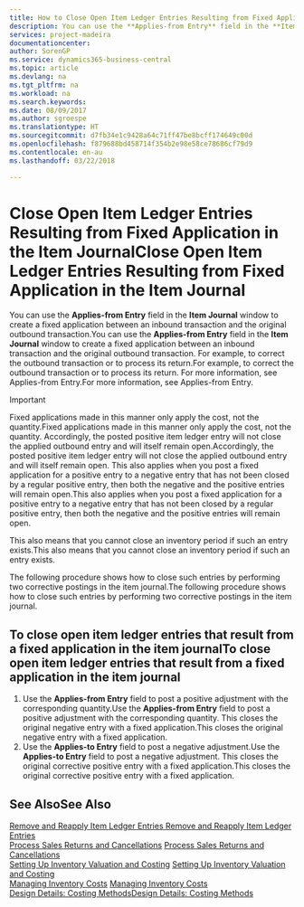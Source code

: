 ```yaml
---
title: How to Close Open Item Ledger Entries Resulting from Fixed Application in the Item Journal | Microsoft Docs
description: You can use the **Applies-from Entry** field in the **Item Journal** window to create a fixed application between an inbound transaction and the original outbound transaction. For example, to correct the outbound transaction or to process its return.
services: project-madeira
documentationcenter: 
author: SorenGP
ms.service: dynamics365-business-central
ms.topic: article
ms.devlang: na
ms.tgt_pltfrm: na
ms.workload: na
ms.search.keywords: 
ms.date: 08/09/2017
ms.author: sgroespe
ms.translationtype: HT
ms.sourcegitcommit: d7fb34e1c9428a64c71ff47be8bcff174649c00d
ms.openlocfilehash: f879688bd458714f354b2e98e58ce78686cf79d9
ms.contentlocale: en-au
ms.lasthandoff: 03/22/2018

---
```

# <a name="close-open-item-ledger-entries-resulting-from-fixed-application-in-the-item-journal"></a><span data-ttu-id="7b720-104">Close Open Item Ledger Entries Resulting from Fixed Application in the Item Journal</span><span class="sxs-lookup"><span data-stu-id="7b720-104">Close Open Item Ledger Entries Resulting from Fixed Application in the Item Journal</span></span>
<span data-ttu-id="7b720-105">You can use the **Applies-from Entry** field in the **Item Journal** window to create a fixed application between an inbound transaction and the original outbound transaction.</span><span class="sxs-lookup"><span data-stu-id="7b720-105">You can use the **Applies-from Entry** field in the **Item Journal** window to create a fixed application between an inbound transaction and the original outbound transaction.</span></span> <span data-ttu-id="7b720-106">For example, to correct the outbound transaction or to process its return.</span><span class="sxs-lookup"><span data-stu-id="7b720-106">For example, to correct the outbound transaction or to process its return.</span></span> <span data-ttu-id="7b720-107">For more information, see Applies-from Entry.</span><span class="sxs-lookup"><span data-stu-id="7b720-107">For more information, see Applies-from Entry.</span></span>  

> [!IMPORTANT]  
>  <span data-ttu-id="7b720-108">Fixed applications made in this manner only apply the cost, not the quantity.</span><span class="sxs-lookup"><span data-stu-id="7b720-108">Fixed applications made in this manner only apply the cost, not the quantity.</span></span> <span data-ttu-id="7b720-109">Accordingly, the posted positive item ledger entry will not close the applied outbound entry and will itself remain open.</span><span class="sxs-lookup"><span data-stu-id="7b720-109">Accordingly, the posted positive item ledger entry will not close the applied outbound entry and will itself remain open.</span></span> <span data-ttu-id="7b720-110">This also applies when you post a fixed application for a positive entry to a negative entry that has not been closed by a regular positive entry, then both the negative and the positive entries will remain open.</span><span class="sxs-lookup"><span data-stu-id="7b720-110">This also applies when you post a fixed application for a positive entry to a negative entry that has not been closed by a regular positive entry, then both the negative and the positive entries will remain open.</span></span>  
>   
>  <span data-ttu-id="7b720-111">This also means that you cannot close an inventory period if such an entry exists.</span><span class="sxs-lookup"><span data-stu-id="7b720-111">This also means that you cannot close an inventory period if such an entry exists.</span></span>  

<span data-ttu-id="7b720-112">The following procedure shows how to close such entries by performing two corrective postings in the item journal.</span><span class="sxs-lookup"><span data-stu-id="7b720-112">The following procedure shows how to close such entries by performing two corrective postings in the item journal.</span></span>  

## <a name="to-close-open-item-ledger-entries-that-result-from-a-fixed-application-in-the-item-journal"></a><span data-ttu-id="7b720-113">To close open item ledger entries that result from a fixed application in the item journal</span><span class="sxs-lookup"><span data-stu-id="7b720-113">To close open item ledger entries that result from a fixed application in the item journal</span></span>  

1.  <span data-ttu-id="7b720-114">Use the **Applies-from Entry** field to post a positive adjustment with the corresponding quantity.</span><span class="sxs-lookup"><span data-stu-id="7b720-114">Use the **Applies-from Entry** field to post a positive adjustment with the corresponding quantity.</span></span> <span data-ttu-id="7b720-115">This closes the original negative entry with a fixed application.</span><span class="sxs-lookup"><span data-stu-id="7b720-115">This closes the original negative entry with a fixed application.</span></span>  
2.  <span data-ttu-id="7b720-116">Use the **Applies-to Entry** field to post a negative adjustment.</span><span class="sxs-lookup"><span data-stu-id="7b720-116">Use the **Applies-to Entry** field to post a negative adjustment.</span></span> <span data-ttu-id="7b720-117">This closes the original corrective positive entry with a fixed application.</span><span class="sxs-lookup"><span data-stu-id="7b720-117">This closes the original corrective positive entry with a fixed application.</span></span>  

## <a name="see-also"></a><span data-ttu-id="7b720-118">See Also</span><span class="sxs-lookup"><span data-stu-id="7b720-118">See Also</span></span>  
[<span data-ttu-id="7b720-119"> Remove and Reapply Item Ledger Entries</span><span class="sxs-lookup"><span data-stu-id="7b720-119"> Remove and Reapply Item Ledger Entries</span></span>](finance-how-to-remove-and-reapply-item-entries.md)  
 <span data-ttu-id="7b720-120">[Process Sales Returns and Cancellations](sales-how-process-sales-returns-cancellations.md) </span><span class="sxs-lookup"><span data-stu-id="7b720-120">[Process Sales Returns and Cancellations](sales-how-process-sales-returns-cancellations.md) </span></span>  
 <span data-ttu-id="7b720-121">[Setting Up Inventory Valuation and Costing](finance-set-up-inventory-valuation-and-costing.md) </span><span class="sxs-lookup"><span data-stu-id="7b720-121">[Setting Up Inventory Valuation and Costing](finance-set-up-inventory-valuation-and-costing.md) </span></span>  
 <span data-ttu-id="7b720-122">[Managing Inventory Costs](finance-manage-inventory-costs.md) </span><span class="sxs-lookup"><span data-stu-id="7b720-122">[Managing Inventory Costs](finance-manage-inventory-costs.md) </span></span>  
 [<span data-ttu-id="7b720-123">Design Details: Costing Methods</span><span class="sxs-lookup"><span data-stu-id="7b720-123">Design Details: Costing Methods</span></span>](design-details-costing-methods.md)

